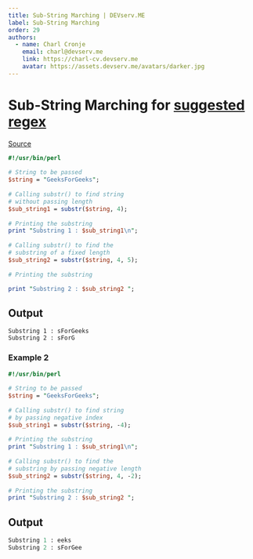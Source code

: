 ```yaml
---
title: Sub-String Marching | DEVserv.ME
label: Sub-String Marching
order: 29
authors:
  - name: Charl Cronje
    email: charl@devserv.me
    link: https://charl-cv.devserv.me
    avatar: https://assets.devserv.me/avatars/darker.jpg
---
```

# Sub-String Marching for [suggested regex](regexForSSHAgent.md)

[Source](https://www.geeksforgeeks.org/perl-substr-function/)

```perl
#!/usr/bin/perl
  
# String to be passed
$string = "GeeksForGeeks";
  
# Calling substr() to find string 
# without passing length
$sub_string1 = substr($string, 4);
  
# Printing the substring
print "Substring 1 : $sub_string1\n";
  
# Calling substr() to find the 
# substring of a fixed length
$sub_string2 = substr($string, 4, 5);
  
# Printing the substring

print "Substring 2 : $sub_string2 ";
```

## Output

```shell
Substring 1 : sForGeeks
Substring 2 : sForG 
```

### Example 2

```perl
#!/usr/bin/perl
  
# String to be passed
$string = "GeeksForGeeks";
  
# Calling substr() to find string 
# by passing negative index
$sub_string1 = substr($string, -4);
  
# Printing the substring
print "Substring 1 : $sub_string1\n";
  
# Calling substr() to find the 
# substring by passing negative length
$sub_string2 = substr($string, 4, -2);
  
# Printing the substring
print "Substring 2 : $sub_string2 ";
```

## Output

```perl
Substring 1 : eeks
Substring 2 : sForGee 
```
